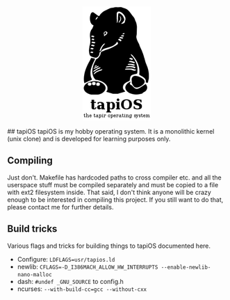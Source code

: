 <p align="center">
  <img src="https://raw.githubusercontent.com/Detegr/tapiOS/master/tapios_logo.png?raw=true" alt="tapiOS logo"/>
</p>
## tapiOS
tapiOS is my hobby operating system. It is a monolithic kernel (unix clone) and is developed for learning purposes only.

## Compiling
Just don't. Makefile has hardcoded paths to cross compiler etc. and all the userspace stuff must be compiled separately and must be copied to a file with ext2 filesystem inside. That said, I don't think anyone will be crazy enough to be interested in compiling this project. If you still want to do that, please contact me for further details.

## Build tricks
Various flags and tricks for building things to tapiOS documented here.

- Configure: `LDFLAGS=usr/tapios.ld`
- newlib: `CFLAGS=-D_I386MACH_ALLOW_HW_INTERRUPTS --enable-newlib-nano-malloc`
- dash: `#undef _GNU_SOURCE` to config.h
- ncurses: `--with-build-cc=gcc --without-cxx`
